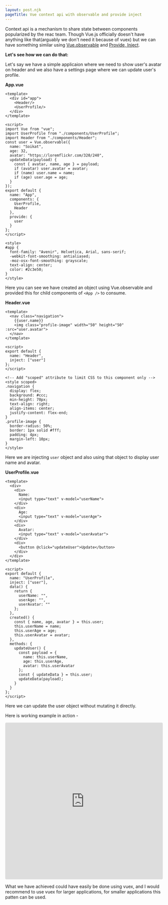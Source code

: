 ```yaml
---
layout: post.njk
pageTitle: Vue context api with observable and provide inject
---
```


Context api is a mechanism to share state between components popularized by the reac team. Though Vue.js officially doesn't have anything like that(arguably we don't need it because of vuex) but we can have something similar using [Vue.observable](https://vuejs.org/v2/api/#Vue-observable) and [Provide, Inject](https://vuejs.org/v2/api/#provide-inject).

__Let's see how we can do that:__

Let's say we have a simple applicaion where we need to show user's avatar on header and we also have a settings page where we can update user's profile.

__App.vue__
```
<template>
  <div id="app">
    <Header/>
    <UserProfile/>
  </div>
</template>

<script>
import Vue from "vue";
import UserProfile from "./components/UserProfile";
import Header from "./components/Header";
const user = Vue.observable({
  name: "Soikat",
  age: 32,
  avatar: "https://loremflickr.com/320/240",
  updateData(payload) {
    const { avatar, name, age } = payload;
    if (avatar) user.avatar = avatar;
    if (name) user.name = name;
    if (age) user.age = age;
  }
});
export default {
  name: "App",
  components: {
    UserProfile,
    Header
  },
  provide: {
    user
  }
};
</script>

<style>
#app {
  font-family: "Avenir", Helvetica, Arial, sans-serif;
  -webkit-font-smoothing: antialiased;
  -moz-osx-font-smoothing: grayscale;
  text-align: center;
  color: #2c3e50;
}
</style>
```
Here you can see we have created an object using Vue.observable and provided this for child components of `<App />` to consume.

__Header.vue__
```
<template>
  <nav class="navigation">
    {{user.name}}
    <img class="profile-image" width="50" height="50" :src="user.avatar">
  </nav>
</template>

<script>
export default {
  name: "Header",
  inject: ["user"]
};
</script>

<!-- Add "scoped" attribute to limit CSS to this component only -->
<style scoped>
.navigation {
  display: flex;
  background: #ccc;
  min-height: 70px;
  text-align: right;
  align-items: center;
  justify-content: flex-end;
}
.profile-image {
  border-radius: 50%;
  border: 1px solid #fff;
  padding: 4px;
  margin-left: 10px;
}
</style>
```
Here we are injecting `user` object and also using that object to display user name and avatar.

__UserProfile.vue__
```
<template>
  <div>
    <div>
      Name:
      <input type="text" v-model="userName">
    </div>
    <div>
      Age:
      <input type="text" v-model="userAge">
    </div>
    <div>
      Avatar:
      <input type="text" v-model="userAvatar">
    </div>
    <div>
      <button @click="updateUser">Update</button>
    </div>
  </div>
</template>

<script>
export default {
  name: "UserProfile",
  inject: ["user"],
  data() {
    return {
      userName: "",
      userAge: "",
      userAvatar: ""
    };
  },
  created() {
    const { name, age, avatar } = this.user;
    this.userName = name;
    this.userAge = age;
    this.userAvatar = avatar;
  },
  methods: {
    updateUser() {
      const payload = {
        name: this.userName,
        age: this.userAge,
        avatar: this.userAvatar
      };
      const { updateData } = this.user;
      updateData(payload);
    }
  }
};
</script>
```
Here we can update the user object without mutating it directly.

Here is working example in action -
<iframe
     src="https://codesandbox.io/embed/sweet-sanne-0hpcj?fontsize=14&hidenavigation=1&theme=dark"
     style="width:100%; height:500px; border:0; border-radius: 4px; overflow:hidden;"
     title="sweet-sanne-0hpcj"
     allow="accelerometer; ambient-light-sensor; camera; encrypted-media; geolocation; gyroscope; hid; microphone; midi; payment; usb; vr; xr-spatial-tracking"
     sandbox="allow-autoplay allow-forms allow-modals allow-popups allow-presentation allow-same-origin allow-scripts"
></iframe>

What we have achieved could have easily be done using vuex, and I would recommend to use vuex for larger applications, for smaller applications this patten can be used.
